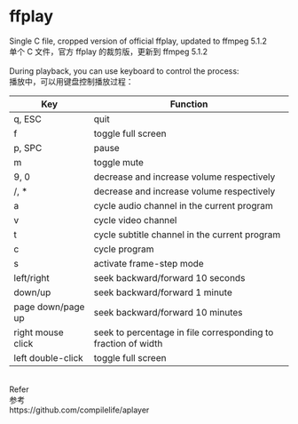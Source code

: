 # ffplay

Single C file, cropped version of official ffplay, updated to ffmpeg 5.1.2<br>
单个 C 文件，官方 ffplay 的裁剪版，更新到 ffmpeg 5.1.2<br>
<br>
During playback, you can use keyboard to control the process:<br>
播放中，可以用键盘控制播放过程：<br>

| Key  | Function  |
| --- | --- |
| q, ESC | quit |
| f | toggle full screen |
| p, SPC | pause |
| m | toggle mute |
| 9, 0 | decrease and increase volume respectively |
| /, * | decrease and increase volume respectively |
| a | cycle audio channel in the current program |
| v | cycle video channel |
| t | cycle subtitle channel in the current program |
| c | cycle program |
| s | activate frame-step mode |
| left/right | seek backward/forward 10 seconds |
| down/up | seek backward/forward 1 minute |
| page down/page up | seek backward/forward 10 minutes |
| right mouse click | seek to percentage in file corresponding to fraction of width |
| left double-click | toggle full screen |

<br>
Refer<br>
参考<br>
https://github.com/compilelife/aplayer<br>
